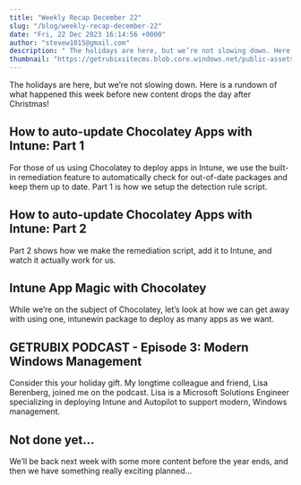 ```yaml
---
title: "Weekly Recap December 22"
slug: "/blog/weekly-recap-december-22"
date: "Fri, 22 Dec 2023 16:14:56 +0000"
author: "stevew1015@gmail.com"
description: " The holidays are here, but we’re not slowing down. Here is a rundown of what happened this week before new content drops the day after Christmas!How to auto-update Chocolatey Apps with Intune: Part 1 For those of us using Chocolatey to deploy"
thumbnail: "https://getrubixsitecms.blob.core.windows.net/public-assets/content/v1/logo512.png"
---
```


The holidays are here, but we’re not slowing down. Here is a rundown of what happened this week before new content drops the day after Christmas!

How to auto-update Chocolatey Apps with Intune: Part 1
------------------------------------------------------

For those of us using Chocolatey to deploy apps in Intune, we use the built-in remediation feature to automatically check for out-of-date packages and keep them up to date. Part 1 is how we setup the detection rule script.

How to auto-update Chocolatey Apps with Intune: Part 2
------------------------------------------------------

Part 2 shows how we make the remediation script, add it to Intune, and watch it actually work for us.

Intune App Magic with Chocolatey
--------------------------------

While we’re on the subject of Chocolatey, let’s look at how we can get away with using one, intunewin package to deploy as many apps as we want.

GETRUBIX PODCAST - Episode 3: Modern Windows Management
-------------------------------------------------------

Consider this your holiday gift. My longtime colleague and friend, Lisa Berenberg, joined me on the podcast. Lisa is a Microsoft Solutions Engineer specializing in deploying Intune and Autopilot to support modern, Windows management.

Not done yet…
-------------

We’ll be back next week with some more content before the year ends, and then we have something really exciting planned…
